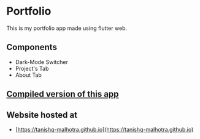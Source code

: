# Portfolio

This is my portfolio app made using flutter web.

## Components

- Dark-Mode Switcher
- Project's Tab
- About Tab


## [Compiled version of this app](https://github.com/tanishq-malhotra/portfolio)

## Website hosted at

- [https://tanishq-malhotra.github.io](https://tanishq-malhotra.github.io)
